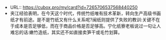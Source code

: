 - URL:: https://cubox.pro/my/card?id=7265706537568440250
- 夹江经验表明，在今天这个时代，传统竹纸唯有技术革新，转向生产高级书画纸才有前途。是不是竹纸又有什么关系呢?闽纸则提供了失败的教训:关键不在于成本是否足够低，而在于商品价格是否足够高。宁化纸寮老板说过一句让人难忘的话:嫩竹造纸，其实还不如直接卖笋干或毛竹划算。
